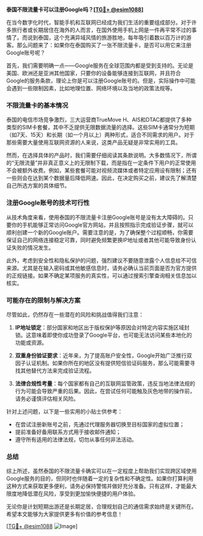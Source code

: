 **泰国不限流量卡可以注册Google吗？[[TG💪+ @esim1088](https://t.me/s/esim1088)]**

在当今数字化时代，智能手机和互联网已经成为我们生活的重要组成部分。对于许多旅行者或长期居住在海外的人而言，在国外使用手机上网是一件再平常不过的事情了。而说到泰国，这个充满异域风情的旅游胜地，每年吸引着数以百万计的游客。那么问题来了：如果你在泰国购买了一张不限流量卡，是否可以用它来注册Google账号呢？

首先，我们需要明确一点——Google服务在全球范围内都是受到支持的。无论是美国、欧洲还是亚洲其他国家，只要你的设备能够连接到互联网，并且符合Google的服务条款，理论上你是可以注册Google账号的。但是，实际操作中可能会遇到一些限制因素，比如地理位置、网络环境以及当地的政策法规等。

### 不限流量卡的基本情况

泰国的电信市场竞争激烈，三大运营商TrueMove H、AIS和DTAC都提供了多种类型的SIM卡套餐，其中不乏提供无限数据流量的选择。这些SIM卡通常分为短期（如7天、15天）和长期（如一个月以上）两种形式，适合不同需求的用户。对于那些需要大量使用互联网资源的人来说，这类产品无疑是非常实用的工具。

然而，在选择具体的产品时，我们需要仔细阅读其条款说明。大多数情况下，所谓的“无限流量”并非真正意义上的无限制下载，而是指在一定条件下用户的正常使用不会被额外收费。例如，某些套餐可能对视频流媒体或者特定应用设有限制；还有一些则会在达到某个数据量后降低网速。因此，在决定购买之前，建议先了解清楚自己所选方案的具体细节。

### 注册Google账号的技术可行性

从技术角度来看，使用泰国的不限流量卡注册Google账号是没有太大障碍的。只要你的手机能够正常访问Google官方网站，并且按照指示完成验证步骤，就可以顺利创建一个新的Google账户。需要注意的是，为了确保整个过程顺畅，你需要保证自己的网络连接稳定可靠，同时避免频繁更换IP地址或者其他可能导致身份认证失败的情况发生。

此外，考虑到安全性和隐私保护的问题，强烈建议不要随意泄露个人信息给不可信来源。尤其是在输入密码或其他敏感信息时，请务必确认当前页面是否为官方提供的正规链接。如果不确定某项服务的真实性，可以通过搜索引擎查询相关信息加以核实。

### 可能存在的限制与解决方案

尽管如此，仍然存在一些潜在的风险和挑战值得我们注意：

1. **IP地址锁定**：部分国家和地区出于版权保护等原因会对特定内容实施区域封锁。这意味着即使你成功登录了Google平台，也可能无法访问某些本地化的功能或资源。
   
2. **双重身份验证要求**：近年来，为了提高账户安全性，Google开始广泛推行双因子认证机制。如果你所在的地区没有提供短信验证码服务，那么可能需要寻找其他替代方法来完成验证流程。

3. **法律合规性考量**：每个国家都有自己的互联网监管政策，违反当地法律法规的行为可能会导致严重的后果。因此，在尝试任何可能触及灰色地带的操作前，请务必谨慎评估相关风险。

针对上述问题，以下是一些实用的小贴士供参考：

- 在尝试注册新账号之前，先通过代理服务器切换至目标国家的虚拟位置；
- 提前准备好备用联系方式用于接收邮件通知；
- 遵守所有适用的法律法规，切勿从事任何非法活动。

### 总结

综上所述，虽然泰国的不限流量卡确实可以在一定程度上帮助我们实现跨区域使用Google服务的目的，但同时也伴随着一定的复杂性和不确定性。如果你打算利用这种方式来获取更多便利，请务必保持警惕并做好充分准备。只有这样，才能最大限度地降低潜在风险，享受到更加愉快便捷的用户体验。

无论你是计划短期出游还是长期定居，合理规划自己的通信需求始终是关键所在。希望本文能够为大家提供更多有价值的参考信息！

[[TG💪+ @esim1088](https://t.me/s/esim1088) ![Image](https://i.postimg.cc/4NQfJmqS/Snipaste-2025-05-13-00-14-12.png)]